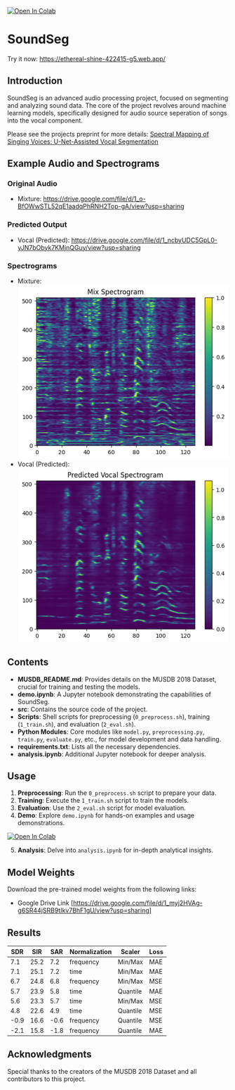 [![Open In Colab](https://colab.research.google.com/assets/colab-badge.svg)](https://colab.research.google.com/github/mbrotos/SoundSeg/blob/main/demo.ipynb)

# SoundSeg

Try it now: https://ethereal-shine-422415-g5.web.app/

## Introduction
SoundSeg is an advanced audio processing project, focused on segmenting and analyzing sound data. The core of the project revolves around machine learning models, specifically designed for audio source seperation of songs into the vocal component.

Please see the projects preprint for more details: [Spectral Mapping of Singing Voices: U-Net-Assisted Vocal Segmentation](https://drive.google.com/file/d/1zc46mNFrbDC2p2_xG97TUnBvljkbug68/view?usp=sharing)

## Example Audio and Spectrograms

### Original Audio
- Mixture: https://drive.google.com/file/d/1_o-BfOWwSTL52qE1aadqPhRNH2Top-gA/view?usp=sharing

### Predicted Output
- Vocal (Predicted): https://drive.google.com/file/d/1_ncbyUDC5GpL0-yJN7bObyk7KMjnQGuy/view?usp=sharing

### Spectrograms
- Mixture: <br/>
![Mixture Spectrogram](assets/jimi_mix_spec.png)
- Vocal (Predicted): <br/>
![Vocal Spectrogram](assets/jimi_pred_vocal_spec.png)

## Contents
- **MUSDB_README.md**: Provides details on the MUSDB 2018 Dataset, crucial for training and testing the models.
- **demo.ipynb**: A Jupyter notebook demonstrating the capabilities of SoundSeg.
- **src**: Contains the source code of the project.
- **Scripts**: Shell scripts for preprocessing (`0_preprocess.sh`), training (`1_train.sh`), and evaluation (`2_eval.sh`).
- **Python Modules**: Core modules like `model.py`, `preprocessing.py`, `train.py`, `evaluate.py`, etc., for model development and data handling.
- **requirements.txt**: Lists all the necessary dependencies.
- **analysis.ipynb**: Additional Jupyter notebook for deeper analysis.

## Usage

1. **Preprocessing**: Run the `0_preprocess.sh` script to prepare your data.
2. **Training**: Execute the `1_train.sh` script to train the models.
3. **Evaluation**: Use the `2_eval.sh` script for model evaluation.
4. **Demo**: Explore `demo.ipynb` for hands-on examples and usage demonstrations.

[![Open In Colab](https://colab.research.google.com/assets/colab-badge.svg)](https://colab.research.google.com/github/mbrotos/SoundSeg/blob/main/demo.ipynb)

5. **Analysis**: Delve into `analysis.ipynb` for in-depth analytical insights.

## Model Weights

Download the pre-trained model weights from the following links:
- Google Drive Link [https://drive.google.com/file/d/1_myj2HVAg-g6SR44jSRB9tIkv7BhF1gU/view?usp=sharing]

## Results

| **SDR** | **SIR** | **SAR** | **Normalization** | **Scaler** | **Loss** |
|---------|---------|---------|-------------------|------------|----------|
| 7.1     | 25.2    | 7.2     | frequency         | Min/Max    | MAE      |
| 7.1     | 25.1    | 7.2     | time              | Min/Max    | MAE      |
| 6.7     | 24.8    | 6.8     | frequency         | Min/Max    | MSE      |
| 5.7     | 23.9    | 5.8     | time              | Quantile   | MAE      |
| 5.6     | 23.3    | 5.7     | time              | Min/Max    | MSE      |
| 4.8     | 22.6    | 4.9     | time              | Quantile   | MSE      |
| -0.9    | 16.6    | -0.6    | frequency         | Quantile   | MSE      |
| -2.1    | 15.8    | -1.8    | frequency         | Quantile   | MAE      |


## Acknowledgments

Special thanks to the creators of the MUSDB 2018 Dataset and all contributors to this project.
